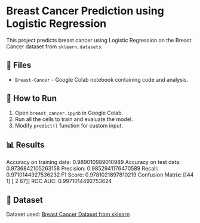 # Breast Cancer Prediction using Logistic Regression

This project predicts breast cancer using Logistic Regression on the Breast Cancer dataset from `sklearn.datasets`.

## 📂 Files
- `Breast-Cancer` - Google Colab notebook containing code and analysis.

## 🚀 How to Run
1. Open `breast_cancer.ipynb` in Google Colab.
2. Run all the cells to train and evaluate the model.
3. Modify `predict()` function for custom input.

## 📊 Results
Accuracy on training data: 0.989010989010989
Accuracy on test data: 0.9736842105263158
Precision: 0.9852941176470589
Recall: 0.9710144927536232
F1 Score: 0.9781021897810219
Confusion Matrix:
[[44  1]
 [ 2 67]]
ROC AUC: 0.9971014492753624

## 🔗 Dataset
Dataset used: [Breast Cancer Dataset from sklearn](https://scikit-learn.org/stable/modules/generated/sklearn.datasets.load_breast_cancer.html)
